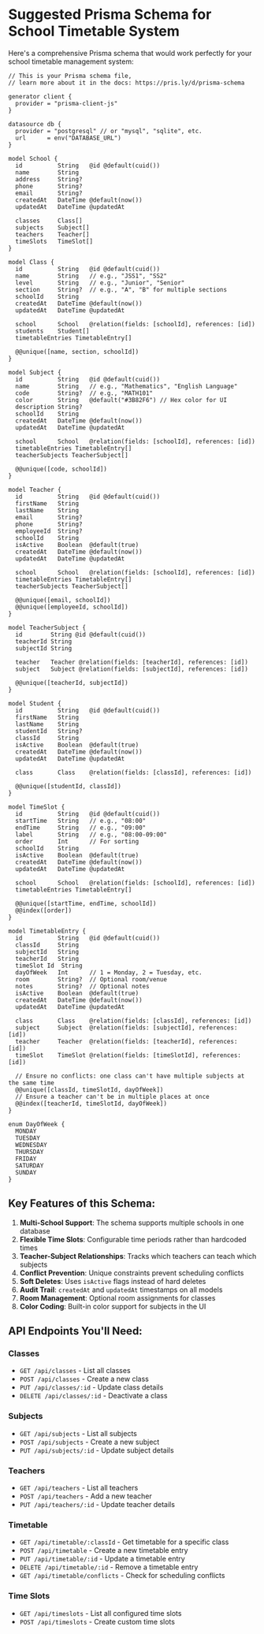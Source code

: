 # Suggested Prisma Schema for School Timetable System

Here's a comprehensive Prisma schema that would work perfectly for your school timetable management system:

```prisma
// This is your Prisma schema file,
// learn more about it in the docs: https://pris.ly/d/prisma-schema

generator client {
  provider = "prisma-client-js"
}

datasource db {
  provider = "postgresql" // or "mysql", "sqlite", etc.
  url      = env("DATABASE_URL")
}

model School {
  id          String   @id @default(cuid())
  name        String
  address     String?
  phone       String?
  email       String?
  createdAt   DateTime @default(now())
  updatedAt   DateTime @updatedAt
  
  classes     Class[]
  subjects    Subject[]
  teachers    Teacher[]
  timeSlots   TimeSlot[]
}

model Class {
  id          String   @id @default(cuid())
  name        String   // e.g., "JSS1", "SS2"
  level       String   // e.g., "Junior", "Senior"
  section     String?  // e.g., "A", "B" for multiple sections
  schoolId    String
  createdAt   DateTime @default(now())
  updatedAt   DateTime @updatedAt
  
  school      School   @relation(fields: [schoolId], references: [id])
  students    Student[]
  timetableEntries TimetableEntry[]
  
  @@unique([name, section, schoolId])
}

model Subject {
  id          String   @id @default(cuid())
  name        String   // e.g., "Mathematics", "English Language"
  code        String?  // e.g., "MATH101"
  color       String   @default("#3B82F6") // Hex color for UI
  description String?
  schoolId    String
  createdAt   DateTime @default(now())
  updatedAt   DateTime @updatedAt
  
  school      School   @relation(fields: [schoolId], references: [id])
  timetableEntries TimetableEntry[]
  teacherSubjects TeacherSubject[]
  
  @@unique([code, schoolId])
}

model Teacher {
  id          String   @id @default(cuid())
  firstName   String
  lastName    String
  email       String?
  phone       String?
  employeeId  String?
  schoolId    String
  isActive    Boolean  @default(true)
  createdAt   DateTime @default(now())
  updatedAt   DateTime @updatedAt
  
  school      School   @relation(fields: [schoolId], references: [id])
  timetableEntries TimetableEntry[]
  teacherSubjects TeacherSubject[]
  
  @@unique([email, schoolId])
  @@unique([employeeId, schoolId])
}

model TeacherSubject {
  id        String @id @default(cuid())
  teacherId String
  subjectId String
  
  teacher   Teacher @relation(fields: [teacherId], references: [id])
  subject   Subject @relation(fields: [subjectId], references: [id])
  
  @@unique([teacherId, subjectId])
}

model Student {
  id          String   @id @default(cuid())
  firstName   String
  lastName    String
  studentId   String?
  classId     String
  isActive    Boolean  @default(true)
  createdAt   DateTime @default(now())
  updatedAt   DateTime @updatedAt
  
  class       Class    @relation(fields: [classId], references: [id])
  
  @@unique([studentId, classId])
}

model TimeSlot {
  id          String   @id @default(cuid())
  startTime   String   // e.g., "08:00"
  endTime     String   // e.g., "09:00"
  label       String   // e.g., "08:00-09:00"
  order       Int      // For sorting
  schoolId    String
  isActive    Boolean  @default(true)
  createdAt   DateTime @default(now())
  updatedAt   DateTime @updatedAt
  
  school      School   @relation(fields: [schoolId], references: [id])
  timetableEntries TimetableEntry[]
  
  @@unique([startTime, endTime, schoolId])
  @@index([order])
}

model TimetableEntry {
  id          String   @id @default(cuid())
  classId     String
  subjectId   String
  teacherId   String
  timeSlot Id  String
  dayOfWeek   Int      // 1 = Monday, 2 = Tuesday, etc.
  room        String?  // Optional room/venue
  notes       String?  // Optional notes
  isActive    Boolean  @default(true)
  createdAt   DateTime @default(now())
  updatedAt   DateTime @updatedAt
  
  class       Class    @relation(fields: [classId], references: [id])
  subject     Subject  @relation(fields: [subjectId], references: [id])
  teacher     Teacher  @relation(fields: [teacherId], references: [id])
  timeSlot    TimeSlot @relation(fields: [timeSlotId], references: [id])
  
  // Ensure no conflicts: one class can't have multiple subjects at the same time
  @@unique([classId, timeSlotId, dayOfWeek])
  // Ensure a teacher can't be in multiple places at once
  @@index([teacherId, timeSlotId, dayOfWeek])
}

enum DayOfWeek {
  MONDAY
  TUESDAY
  WEDNESDAY
  THURSDAY
  FRIDAY
  SATURDAY
  SUNDAY
}
```

## Key Features of this Schema:

1. **Multi-School Support**: The schema supports multiple schools in one database
2. **Flexible Time Slots**: Configurable time periods rather than hardcoded times
3. **Teacher-Subject Relationships**: Tracks which teachers can teach which subjects
4. **Conflict Prevention**: Unique constraints prevent scheduling conflicts
5. **Soft Deletes**: Uses `isActive` flags instead of hard deletes
6. **Audit Trail**: `createdAt` and `updatedAt` timestamps on all models
7. **Room Management**: Optional room assignments for classes
8. **Color Coding**: Built-in color support for subjects in the UI

## API Endpoints You'll Need:

### Classes
- `GET /api/classes` - List all classes
- `POST /api/classes` - Create a new class
- `PUT /api/classes/:id` - Update class details
- `DELETE /api/classes/:id` - Deactivate a class

### Subjects
- `GET /api/subjects` - List all subjects
- `POST /api/subjects` - Create a new subject
- `PUT /api/subjects/:id` - Update subject details

### Teachers
- `GET /api/teachers` - List all teachers
- `POST /api/teachers` - Add a new teacher
- `PUT /api/teachers/:id` - Update teacher details

### Timetable
- `GET /api/timetable/:classId` - Get timetable for a specific class
- `POST /api/timetable` - Create a new timetable entry
- `PUT /api/timetable/:id` - Update a timetable entry
- `DELETE /api/timetable/:id` - Remove a timetable entry
- `GET /api/timetable/conflicts` - Check for scheduling conflicts

### Time Slots
- `GET /api/timeslots` - List all configured time slots
- `POST /api/timeslots` - Create custom time slots